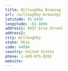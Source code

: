 ```yaml
---
title: Willoughby Brewing
url: /willoughby-brewing/
latitude: 41.6416
longitude: -81.4066
address1: 4057 Erie Street
address2: 
city: Willoughby
state: Ohio
code: 44094
country: United States
phone: 1-440-975-0202
website: 
---
```


